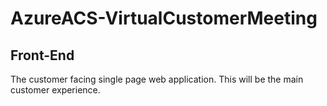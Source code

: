 # AzureACS-VirtualCustomerMeeting

## Front-End
The customer facing single page web application. This will be the main customer experience.